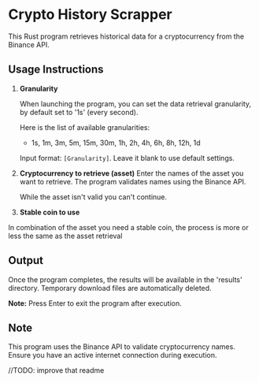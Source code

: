 # Crypto History Scrapper

This Rust program retrieves historical data for a cryptocurrency from the Binance API.

## Usage Instructions

1. **Granularity**

   When launching the program, you can set the data retrieval granularity, by default set to '1s' (every second).

   Here is the list of available granularities:
    - 1s, 1m, 3m, 5m, 15m, 30m, 1h, 2h, 4h, 6h, 8h, 12h, 1d

   Input format: `[Granularity]`. Leave it blank to use default settings.

2. **Cryptocurrency to retrieve (asset)**
   Enter the names of the asset you want to retrieve. The program validates names using the Binance API.

   While the asset isn't valid you can't continue.

3. **Stable coin to use**

In combination of the asset you need a stable coin, the process is more or less the same as the asset retrieval

## Output

Once the program completes, the results will be available in the 'results' directory. Temporary download files are
automatically deleted.

**Note:** Press Enter to exit the program after execution.

## Note

This program uses the Binance API to validate cryptocurrency names. Ensure you have an active internet connection during
execution.

//TODO: improve that readme